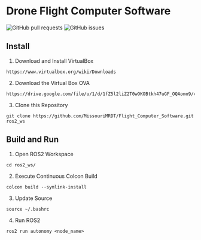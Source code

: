 # Drone Flight Computer Software
<!-- ![GitHub release (latest by date)](https://img.shields.io/github/v/release/MissouriMRDT/Flight_Computer_Software?style=flat) -->
![GitHub pull requests](https://img.shields.io/github/issues-pr/MissouriMRDT/Flight_Computer_Software?style=flat)
![GitHub issues](https://img.shields.io/github/issues/MissouriMRDT/Flight_Computer_Software)
<!-- ![GitHub Workflow Status (branch)](https://img.shields.io/github/workflow/status/MissouriMRDT/Flight_Computer_Software/Autonomy%20Flake8%20Linter/dev?label=flake8%20linter&style=flat) -->

## Install
1. Download and Install VirtualBox
```
https://www.virtualbox.org/wiki/Downloads
```

2. Download the Virtual Box OVA
```
https://drive.google.com/file/u/1/d/1fZ5l2liZ2T0wOKOBtkh47uGF_OQAomo9/view
```

3. Clone this Repository
```
git clone https://github.com/MissouriMRDT/Flight_Computer_Software.git ros2_ws
```

## Build and Run
1. Open ROS2 Workspace
```
cd ros2_ws/
```

2. Execute Continuous Colcon Build
```
colcon build --symlink-install
```

3. Update Source
```
source ~/.bashrc
```

4. Run ROS2
```
ros2 run autonomy <node_name>
```
